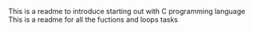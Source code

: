 This is a readme to introduce starting out with C programming language
This is a readme for all the fuctions and loops tasks
